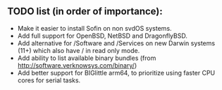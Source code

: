 ## TODO list (in order of importance):
* Make it easier to install Sofin on non svdOS systems.
* Add full support for OpenBSD, NetBSD and DragonflyBSD.
* Add alternative for /Software and /Services on new Darwin systems (11+) which also have / in read only mode.
* Add ability to list available binary bundles (from http://software.verknowsys.com/binary/)
* Add better support for BIGlittle arm64, to prioritize using faster CPU cores for serial tasks.
